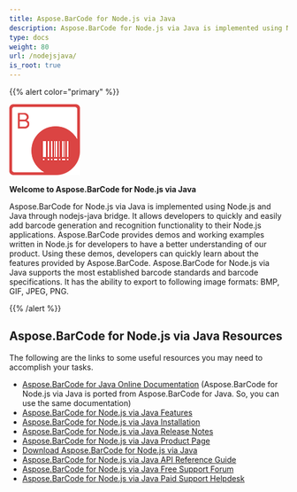 ```yaml
---
title: Aspose.BarCode for Node.js via Java
description: Aspose.BarCode for Node.js via Java is implemented using Node.js and Java through nodejs-java bridge. It allows developers to quickly and easily add barcode generation and recognition functionality to their Node.js applications.
type: docs
weight: 80
url: /nodejsjava/
is_root: true
---
```


{{% alert color="primary" %}} 

![todo:image_alt_text](aspose-barcode-for-node-js-via-java-home_1)

**Welcome to Aspose.BarCode for Node.js via Java**

Aspose.BarCode for Node.js via Java is implemented using Node.js and Java through nodejs-java bridge. It allows developers to quickly and easily add barcode generation and recognition functionality to their Node.js applications. Aspose.BarCode provides demos and working examples written in Node.js for developers to have a better understanding of our product. Using these demos, developers can quickly learn about the features provided by Aspose.BarCode. 
Aspose.BarCode for Node.js via Java supports the most established barcode standards and barcode specifications. It has the ability to export to following image formats: BMP, GIF, JPEG, PNG. 

{{% /alert %}} 


## **Aspose.BarCode for Node.js via Java Resources**
The following are the links to some useful resources you may need to accomplish your tasks.

- [Aspose.BarCode for Java Online Documentation](https://docs.aspose.com/barcode/java/) (Aspose.BarCode for Node.js via Java is ported from Aspose.BarCode for Java. So, you can use the same documentation)
- [Aspose.BarCode for Node.js via Java Features](https://docs.aspose.com/barcode/java/aspose-barcode-for-node-js-via-java-features/)
- [Aspose.BarCode for Node.js via Java Installation](https://docs.aspose.com/barcode/java/aspose-barcode-for-node-js-via-java-installation/)
- [Aspose.BarCode for Node.js via Java Release Notes](https://docs.aspose.com/barcode/java/node-js-via-java-release-notes/)
- [Aspose.BarCode for Node.js via Java Product Page](https://products.aspose.com/barcode/nodejs-java)
- [Download Aspose.BarCode for Node.js via Java](https://downloads.aspose.com/barcode/nodejs)
- [Aspose.BarCode for Node.js via Java API Reference Guide](https://docs.aspose.com/barcode/java/api-reference/)
- [Aspose.BarCode for Node.js via Java Free Support Forum](https://forum.aspose.com/c/barcode)
- [Aspose.BarCode for Node.js via Java Paid Support Helpdesk](https://helpdesk.aspose.com/)








